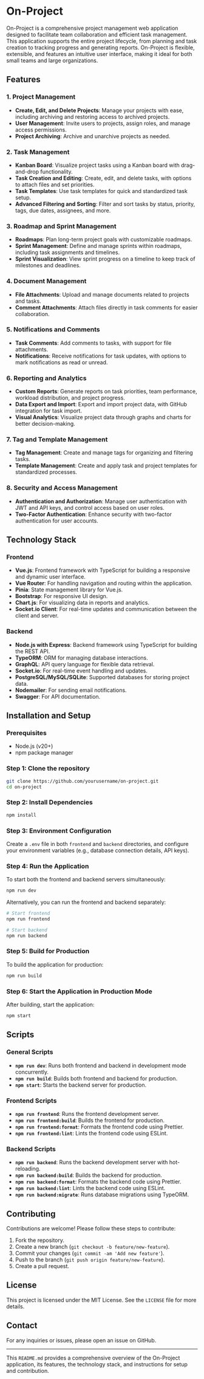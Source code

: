 # On-Project

On-Project is a comprehensive project management web application designed to facilitate team collaboration and efficient task management. This application supports the entire project lifecycle, from planning and task creation to tracking progress and generating reports. On-Project is flexible, extensible, and features an intuitive user interface, making it ideal for both small teams and large organizations.

## Features

### 1. Project Management
- **Create, Edit, and Delete Projects**: Manage your projects with ease, including archiving and restoring access to archived projects.
- **User Management**: Invite users to projects, assign roles, and manage access permissions.
- **Project Archiving**: Archive and unarchive projects as needed.

### 2. Task Management
- **Kanban Board**: Visualize project tasks using a Kanban board with drag-and-drop functionality.
- **Task Creation and Editing**: Create, edit, and delete tasks, with options to attach files and set priorities.
- **Task Templates**: Use task templates for quick and standardized task setup.
- **Advanced Filtering and Sorting**: Filter and sort tasks by status, priority, tags, due dates, assignees, and more.

### 3. Roadmap and Sprint Management
- **Roadmaps**: Plan long-term project goals with customizable roadmaps.
- **Sprint Management**: Define and manage sprints within roadmaps, including task assignments and timelines.
- **Sprint Visualization**: View sprint progress on a timeline to keep track of milestones and deadlines.

### 4. Document Management
- **File Attachments**: Upload and manage documents related to projects and tasks.
- **Comment Attachments**: Attach files directly in task comments for easier collaboration.

### 5. Notifications and Comments
- **Task Comments**: Add comments to tasks, with support for file attachments.
- **Notifications**: Receive notifications for task updates, with options to mark notifications as read or unread.

### 6. Reporting and Analytics
- **Custom Reports**: Generate reports on task priorities, team performance, workload distribution, and project progress.
- **Data Export and Import**: Export and import project data, with GitHub integration for task import.
- **Visual Analytics**: Visualize project data through graphs and charts for better decision-making.

### 7. Tag and Template Management
- **Tag Management**: Create and manage tags for organizing and filtering tasks.
- **Template Management**: Create and apply task and project templates for standardized processes.

### 8. Security and Access Management
- **Authentication and Authorization**: Manage user authentication with JWT and API keys, and control access based on user roles.
- **Two-Factor Authentication**: Enhance security with two-factor authentication for user accounts.

## Technology Stack

### Frontend
- **Vue.js**: Frontend framework with TypeScript for building a responsive and dynamic user interface.
- **Vue Router**: For handling navigation and routing within the application.
- **Pinia**: State management library for Vue.js.
- **Bootstrap**: For responsive UI design.
- **Chart.js**: For visualizing data in reports and analytics.
- **Socket.io Client**: For real-time updates and communication between the client and server.

### Backend
- **Node.js with Express**: Backend framework using TypeScript for building the REST API.
- **TypeORM**: ORM for managing database interactions.
- **GraphQL**: API query language for flexible data retrieval.
- **Socket.io**: For real-time event handling and updates.
- **PostgreSQL/MySQL/SQLite**: Supported databases for storing project data.
- **Nodemailer**: For sending email notifications.
- **Swagger**: For API documentation.

## Installation and Setup

### Prerequisites
- Node.js (v20+)
- npm package manager

### Step 1: Clone the repository
```bash
git clone https://github.com/yourusername/on-project.git
cd on-project
```

### Step 2: Install Dependencies
```bash
npm install
```

### Step 3: Environment Configuration
Create a `.env` file in both `frontend` and `backend` directories, and configure your environment variables (e.g., database connection details, API keys).

### Step 4: Run the Application
To start both the frontend and backend servers simultaneously:
```bash
npm run dev
```

Alternatively, you can run the frontend and backend separately:
```bash
# Start frontend
npm run frontend

# Start backend
npm run backend
```

### Step 5: Build for Production
To build the application for production:
```bash
npm run build
```

### Step 6: Start the Application in Production Mode
After building, start the application:
```bash
npm start
```

## Scripts

### General Scripts
- **`npm run dev`**: Runs both frontend and backend in development mode concurrently.
- **`npm run build`**: Builds both frontend and backend for production.
- **`npm start`**: Starts the backend server for production.

### Frontend Scripts
- **`npm run frontend`**: Runs the frontend development server.
- **`npm run frontend:build`**: Builds the frontend for production.
- **`npm run frontend:format`**: Formats the frontend code using Prettier.
- **`npm run frontend:lint`**: Lints the frontend code using ESLint.

### Backend Scripts
- **`npm run backend`**: Runs the backend development server with hot-reloading.
- **`npm run backend:build`**: Builds the backend for production.
- **`npm run backend:format`**: Formats the backend code using Prettier.
- **`npm run backend:lint`**: Lints the backend code using ESLint.
- **`npm run backend:migrate`**: Runs database migrations using TypeORM.

## Contributing

Contributions are welcome! Please follow these steps to contribute:
1. Fork the repository.
2. Create a new branch (`git checkout -b feature/new-feature`).
3. Commit your changes (`git commit -am 'Add new feature'`).
4. Push to the branch (`git push origin feature/new-feature`).
5. Create a pull request.

## License

This project is licensed under the MIT License. See the `LICENSE` file for more details.

## Contact

For any inquiries or issues, please open an issue on GitHub.

---

This `README.md` provides a comprehensive overview of the On-Project application, its features, the technology stack, and instructions for setup and contribution.
